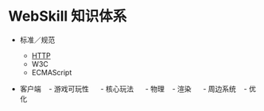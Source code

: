 # WebSkill 知识体系

- 标准／规范
    - [HTTP](https://eyvic.github.io/2018/05/16/HTTP/)
    - W3C
    - ECMAScript
    
- 客户端
    - 游戏可玩性
      - 核心玩法
      - 物理
      - 渲染
      - 周边系统
    - 优化
